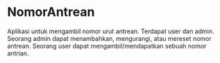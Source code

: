 # NomorAntrean
Aplikasi untuk mengambil nomor urut antrean.
Terdapat user dan admin.
Seorang admin dapat menambahkan, mengurangi, atau mereset nomor antrean.
Seorang user dapat mengambil/mendapatkan sebuah nomor antrian.

